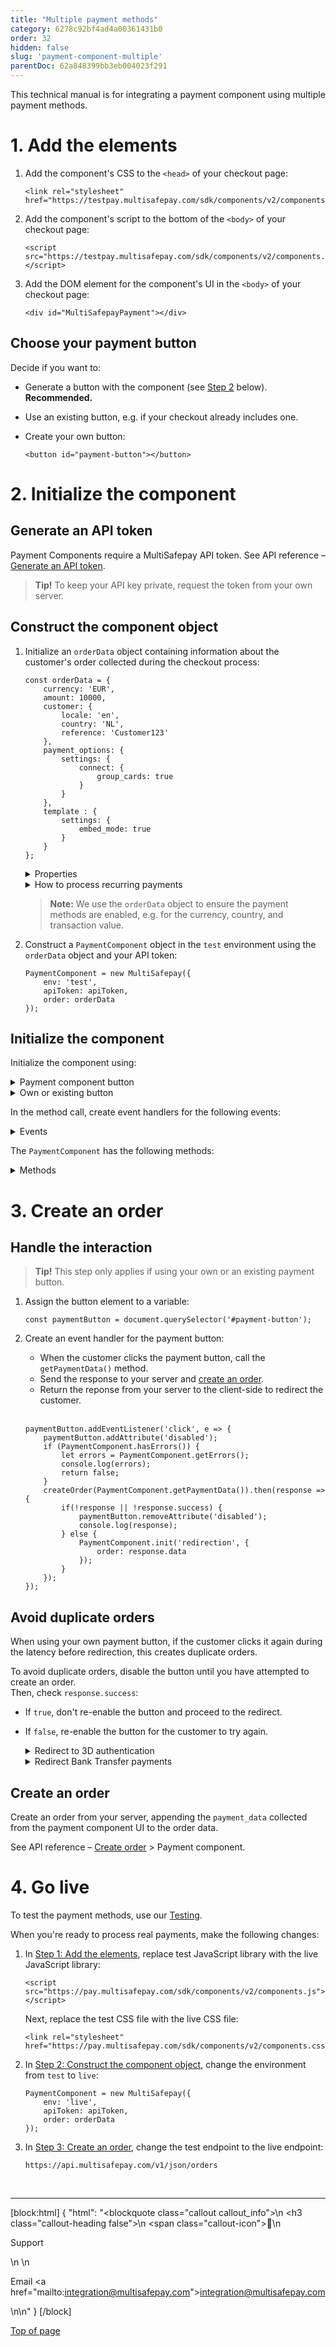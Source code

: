 ```yaml
---
title: "Multiple payment methods"
category: 6278c92bf4ad4a00361431b0
order: 32
hidden: false
slug: 'payment-component-multiple'
parentDoc: 62a848399bb3eb004023f291 
--- 
```


This technical manual is for integrating a payment component using multiple payment methods.

# 1. Add the elements

1. Add the component's CSS to the `<head>` of your checkout page:  
    ```
    <link rel="stylesheet" href="https://testpay.multisafepay.com/sdk/components/v2/components.css">
    ```

2. Add the component's script to the bottom of the `<body>` of your checkout page:  
    ```
    <script src="https://testpay.multisafepay.com/sdk/components/v2/components.js"></script>
    ```

3. Add the DOM element for the component's UI in the `<body>` of your checkout page:
    ```
    <div id="MultiSafepayPayment"></div>
    ```

## Choose your payment button

Decide if you want to:

- Generate a button with the component (see [Step 2](#step-2-initialize-the-component) below). **Recommended.**
- Use an existing button, e.g. if your checkout already includes one.
- Create your own button:

    ```
    <button id="payment-button"></button>
    ```

# 2. Initialize the component

## Generate an API token
Payment Components require a MultiSafepay API token. See API reference – [Generate an API token](https://docs-api.multisafepay.com/reference/generateapitoken).

> **Tip!** To keep your API key private, request the token from your own server. 

## Construct the component object

1. Initialize an `orderData` object containing information about the customer's order collected during the checkout process:
    ```
    const orderData = {
        currency: 'EUR',
        amount: 10000,
        customer: {
            locale: 'en',
            country: 'NL',
            reference: 'Customer123'
        },    
        payment_options: {
            settings: {
                connect: {
                    group_cards: true
                }
            }
        },
        template : {
            settings: {
                embed_mode: true
            }
        }
    };
    ```

    <details id="properties">
    <summary>Properties</summary>
    <br>

    | Key | Value |
    | ---- | ---- |
    | currency| The currency of the order. Format: [ISO-4217](https://en.wikipedia.org/wiki/ISO_4217), e.g. `EUR`. **Required**. |
    | amount| The value of the order. Format: Number without decimal points, e.g. 100 euro is formatted as `10000`. **Required**. |
    | customer.country|The customer's country code. Used to validate the availability of the payment method. Format: [ISO-3166-1 alpha-2](https://en.wikipedia.org/wiki/ISO_3166-1_alpha-2), e.g. `NL`. **Optional**. |
    |customer.locale | The customer's language. Sets the language of the payment component UI. Format: [ISO-3166-1 alpha-2](https://en.wikipedia.org/wiki/ISO_3166-1_alpha-2), e.g. `NL`. Supported languages: `EN`, `ES`, `FR`, `IT`, `NL`. **Optional**.|
    | customer.reference| Your unique customer reference. **Required for recurring payments**. |
    | recurring.model| The [recurring model](/docs/recurring-payments/). **Required for recurring payments**. |
    | template.settings.embed_mode| A template designed to blend in seamlessly with your ecommerce platform. Format:&nbsp;Boolean. **Optional**. |
    |payment_options.settings.connect.group_cards| Groups all credit card payment methods as a single option in the list of payment methods. Format:&nbsp;Boolean. **Optional**. Default: `false`.|

    </details>

    <details id="how-to-process-recurring-payments">
    <summary>How to process recurring payments</summary>
    <br>

    [Recurring payments](/docs/recurring-payments/) is a feature that lets you store a customer’s payment details as a secure, encrypted token.

    Upon subsequent payments, customers can select their stored payment details and pay with a single click.

    To process recurring payments in your payment component:

    - Add the `cardOnFile` recurring model
    - Provide the relevant `customer.reference`

    ```
    const orderData = {
        currency: 'EUR',
        amount: 10000,
        customer: {
            locale: 'en',
            country: 'NL',
            reference: 'Customer123'
        },
        recurring: {
            model: 'cardOnFile'
        }
    };
    ```

    Recurring payments are supported for all credit card payments.

    > **Note**: For test credit card details, see Test payment details – [Credit and debit cards](/docs/testing#credit-and-debit-cards).

    To use recurring payments in your payment component, you need to enable recurring payments for your account. If you haven't already, email <sales@multisafepay.com>

    </details>

    > **Note:** We use the `orderData` object to ensure the payment methods are enabled, e.g. for the currency, country, and transaction value. 

2. Construct a `PaymentComponent` object in the `test` environment using the `orderData` object and your API token:

    ```
    PaymentComponent = new MultiSafepay({
        env: 'test',
        apiToken: apiToken,
        order: orderData
    });
    ```

## Initialize the component

Initialize the component using:

<details id="payment-component-button">
<summary>Payment component button</summary>
<br>

```
PaymentComponent.init('dropin', {
    container : '#MultiSafepayPayment',
    onSelect : state => {
        console.log('onSelect', state);
    }, 
    onError : state => {
        console.log('onError', state);
    },
    onLoad : state => {
        console.log('onLoad', state);
    },
    onSubmit : state => {
        if(PaymentComponent.hasErrors()) {
            let errors = PaymentComponent.getErrors();
            console.log(errors);
            return;
        }

        // Send state.paymentData to your server (createOrder)
        // Create an order from your server
        // Return the response from your server to the client-side
        // With the response, redirect the customer or log an error

        createOrder(PaymentComponent.getPaymentData()).then(response => {
            console.log(response);
            if(response.success) {
                PaymentComponent.init('redirection', {
                    order: response.data
                });
            }
        });
    }
});
```

</details>

<details id="own-or-existing-button">
<summary>Own or existing button</summary>
<br>

```    
PaymentComponent.init('dropin', {
    container : '#MultiSafepayPayment',
    onSelect : state => {
        console.log('onSelect', state);
    }, 
    onError : state => {
        console.log('onError', state);
    },
    onLoad : state => {
        console.log('onLoad', state);
    }
});
``` 
</details>

In the method call, create event handlers for the following events: 

<details id="events">
<summary>Events</summary>
<br>

| Event | Event handler |
| ---- | ---- |
|`onLoad`| Occurs when the payment component UI is rendered. |
|`onError`| Occurs when an error occurs in the payment component. |
|`onSelect`| Occurs when the customer selects an <<glossary:issuer>> with iDEAL. |
|`onSubmit`| Occurs when the customer clicks the payment button (when using the button generated by the component). |
|`onValidation`| Occurs when form validation changes. Can be used to disable the payment button until all fields are validated. |

</details>

The `PaymentComponent` has the following methods:

<details id="methods">
<summary>Methods</summary>
<br>

| Method | Description |
| ---- | ---- |
|`getErrors`| Returns error messages or codes|
|`hasErrors`| Returns a boolean value about whether errors were registered |
|`getPaymentData`| Returns a `payment_data` object with a `payload` containing the customer's payment details, used to [create orders](/docs/payment-component-single/), and the `gateway`.|
|`getOrderData`| Returns an object containing a `payment_data` object and the full order configuration. |

</details>

# 3. Create an order

## Handle the interaction

> **Tip!** This step only applies if using your own or an existing payment button.

1. Assign the button element to a variable:

    ```
    const paymentButton = document.querySelector('#payment-button');
    ```

2. Create an event handler for the payment button:

    - When the customer clicks the payment button, call the `getPaymentData()` method.
    - Send the response to your server and [create an order](#create-an-order).
    - Return the reponse from your server to the client-side to redirect the customer.
    <br>

    ```
    paymentButton.addEventListener('click', e => {
        paymentButton.addAttribute('disabled');
        if (PaymentComponent.hasErrors()) {
            let errors = PaymentComponent.getErrors();
            console.log(errors);
            return false;
        }
        createOrder(PaymentComponent.getPaymentData()).then(response => {
            if(!response || !response.success) {
                paymentButton.removeAttribute('disabled');
                console.log(response);
            } else {
                PaymentComponent.init('redirection', {
                    order: response.data
                });
            }
        });
    });
    ```
  
## Avoid duplicate orders

When using your own payment button, if the customer clicks it again during the latency before redirection, this creates duplicate orders. 

To avoid duplicate orders, disable the button until you have attempted to create an order.  
Then, check `response.success`:

- If `true`, don't re-enable the button and proceed to the redirect.
- If `false`, re-enable the button for the customer to try again. 

    <details id="redirect-to-3d-authentication">
    <summary>Redirect to 3D authentication</summary>
    <br>

    The `init('redirection')` method redirects customers paying by credit card to the relevant page.

    If 3D Secure authentication is:

    - Required, the customer is first directed to 3D Secure. If successful, they are then redirected to the `redirect_url`. 

    - Not required, the customer is redirected to the `redirect_url`.

    </details>

    <details id="redirect-bank-transfer-payments">
    <summary>Redirect Bank Transfer payments</summary>
    <br>

    In the `gateway_info` object, you receive the bank account details for the customer to wire the funds to.

    Render the account details in the interface for the customer with clear instructions. (MultiSafepay also emails these details to the customer.)

    **Example gateway_info object**
    ```
    {
    "gateway_info":{
        "mtpinfo":"NL25DEUT7351811717",
        "reference":"9202124254788300",
        "issuer_name":"Sofortbank",
        "destination_account_id":"003001380000",
        "destination_holder_name":"MultiSafepay",
        "destination_holder_city":"Zurich",
        "destination_holder_country":"CH",
        "destination_holder_iban":"NL25DEUT7351811717",
        "destination_holder_swift":"DEUTCHZZ",
        "account_holder_name":"testperson-nl approved",
        "account_holder_city":"gravenhage",
        "account_holder_coutry":"NL"
    }
    }
    ```
    </details>

## Create an order

Create an order from your server, appending the `payment_data` collected from the payment component UI to the order data.

See API reference – [Create order](https://docs-api.multisafepay.com/reference/createorder) > Payment component.

# 4. Go live

To test the payment methods, use our [Testing](/docs/testing#test-payment-details).

When you're ready to process real payments, make the following changes:

1. In [Step 1: Add the elements](#step-1-add-the-elements), replace test JavaScript library with the live JavaScript library:
    ```
    <script src="https://pay.multisafepay.com/sdk/components/v2/components.js"></script>
    ```

    Next, replace the test CSS file with the live CSS file:
    ```
    <link rel="stylesheet" href="https://pay.multisafepay.com/sdk/components/v2/components.css">
    ```

2. In [Step 2: Construct the component object](#step-2-construct-the-component-object), change the environment from `test` to `live`:
    ```
    PaymentComponent = new MultiSafepay({
        env: 'live',
        apiToken: apiToken,
        order: orderData
    });
    ```

3. In [Step 3: Create an order](#step-3-create-an-order), change the test endpoint to the live endpoint:  

    `https://api.multisafepay.com/v1/json/orders`
<br>

---

[block:html]
{
  "html": "<blockquote class=\"callout callout_info\">\n    <h3 class=\"callout-heading false\">\n        <span class=\"callout-icon\">💬</span>\n        <p>Support</p>\n    </h3>\n    <p>Email <a href=\"mailto:integration@multisafepay.com\">integration@multisafepay.com</a></p>\n</blockquote>\n"
}
[/block]

[Top of page](#)
